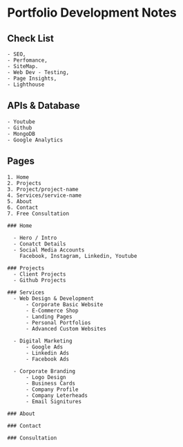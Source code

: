 # Portfolio Development Notes

  ## Check List
    - SEO,
    - Perfomance,
    - SiteMap.
    - Web Dev - Testing,
    - Page Insights,
    - Lighthouse
  
 ## APIs & Database
    - Youtube
    - Github
    - MongoDB
    - Google Analytics
  
  
 ## Pages
    1. Home
    2. Projects
    3. Project/project-name
    4. Services/service-name
    5. About
    6. Contact
    7. Free Consultation
  
    ### Home
    
      - Hero / Intro
      - Conatct Details
      - Social Media Accounts
        Facebook, Instagram, Linkedin, Youtube

    ### Projects
      - Client Projects
      - Github Projects

    ### Services
      - Web Design & Development
          - Corporate Basic Website
          - E-Commerce Shop
          - Landing Pages
          - Personal Portfolios
          - Advanced Custom Websites
          
      - Digital Marketing
          - Google Ads
          - Linkedin Ads
          - Facebook Ads
          
      - Corporate Branding
          - Logo Design
          - Business Cards
          - Company Profile
          - Company Leterheads
          - Email Signitures

    ### About

    ### Contact

    ### Consultation
  
  
  
 
  
